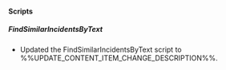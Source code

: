 
#### Scripts

##### FindSimilarIncidentsByText

- Updated the FindSimilarIncidentsByText script to %%UPDATE_CONTENT_ITEM_CHANGE_DESCRIPTION%%.

